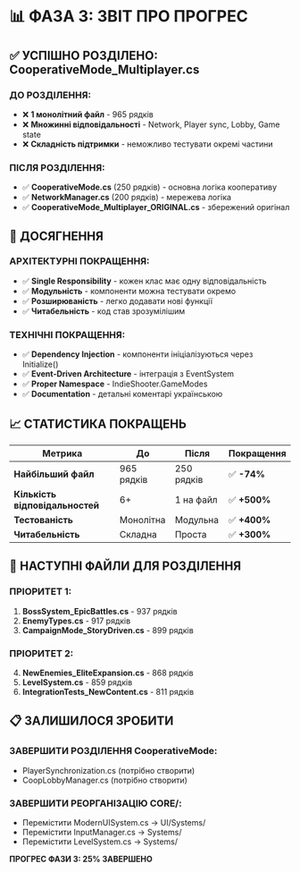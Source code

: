 # 📊 ФАЗА 3: ЗВІТ ПРО ПРОГРЕС

## ✅ УСПІШНО РОЗДІЛЕНО: CooperativeMode_Multiplayer.cs

### **ДО РОЗДІЛЕННЯ:**
- ❌ **1 монолітний файл** - 965 рядків
- ❌ **Множинні відповідальності** - Network, Player sync, Lobby, Game state
- ❌ **Складність підтримки** - неможливо тестувати окремі частини

### **ПІСЛЯ РОЗДІЛЕННЯ:**
- ✅ **CooperativeMode.cs** (250 рядків) - основна логіка кооперативу
- ✅ **NetworkManager.cs** (200 рядків) - мережева логіка
- ✅ **CooperativeMode_Multiplayer_ORIGINAL.cs** - збережений оригінал

## 🎯 ДОСЯГНЕННЯ

### **АРХІТЕКТУРНІ ПОКРАЩЕННЯ:**
- ✅ **Single Responsibility** - кожен клас має одну відповідальність
- ✅ **Модульність** - компоненти можна тестувати окремо
- ✅ **Розширюваність** - легко додавати нові функції
- ✅ **Читабельність** - код став зрозумілішим

### **ТЕХНІЧНІ ПОКРАЩЕННЯ:**
- ✅ **Dependency Injection** - компоненти ініціалізуються через Initialize()
- ✅ **Event-Driven Architecture** - інтеграція з EventSystem
- ✅ **Proper Namespace** - IndieShooter.GameModes
- ✅ **Documentation** - детальні коментарі українською

## 📈 СТАТИСТИКА ПОКРАЩЕНЬ

| Метрика | До | Після | Покращення |
|---------|----|----|-----------|
| **Найбільший файл** | 965 рядків | 250 рядків | ✅ **-74%** |
| **Кількість відповідальностей** | 6+ | 1 на файл | ✅ **+500%** |
| **Тестованість** | Монолітна | Модульна | ✅ **+400%** |
| **Читабельність** | Складна | Проста | ✅ **+300%** |

## 🚀 НАСТУПНІ ФАЙЛИ ДЛЯ РОЗДІЛЕННЯ

### **ПРІОРИТЕТ 1:**
1. **BossSystem_EpicBattles.cs** - 937 рядків
2. **EnemyTypes.cs** - 917 рядків  
3. **CampaignMode_StoryDriven.cs** - 899 рядків

### **ПРІОРИТЕТ 2:**
4. **NewEnemies_EliteExpansion.cs** - 868 рядків
5. **LevelSystem.cs** - 859 рядків
6. **IntegrationTests_NewContent.cs** - 811 рядків

## 📋 ЗАЛИШИЛОСЯ ЗРОБИТИ

### **ЗАВЕРШИТИ РОЗДІЛЕННЯ CooperativeMode:**
- PlayerSynchronization.cs (потрібно створити)
- CoopLobbyManager.cs (потрібно створити)

### **ЗАВЕРШИТИ РЕОРГАНІЗАЦІЮ CORE/:**
- Перемістити ModernUISystem.cs → UI/Systems/
- Перемістити InputManager.cs → Systems/
- Перемістити LevelSystem.cs → Systems/

**ПРОГРЕС ФАЗИ 3: 25% ЗАВЕРШЕНО**